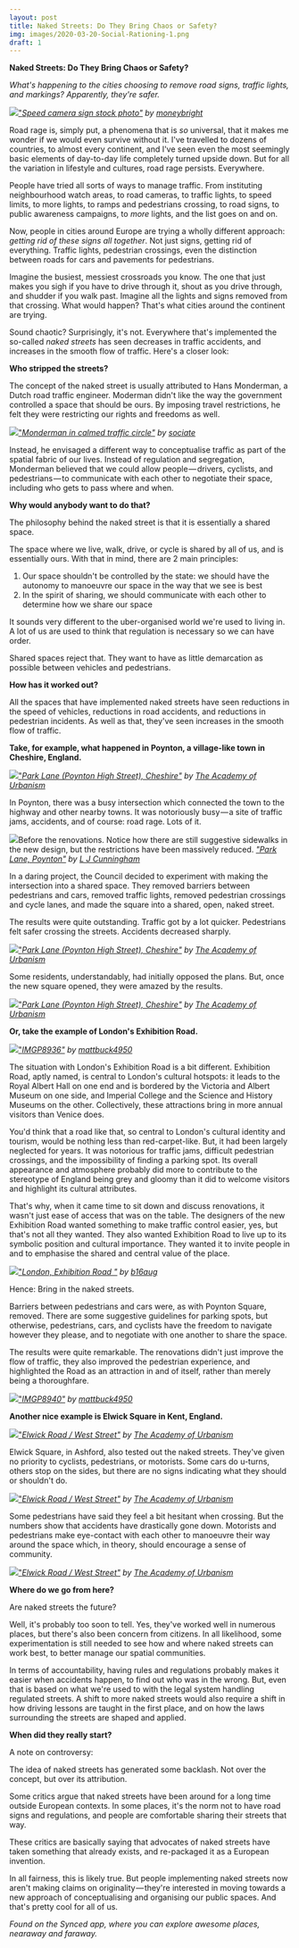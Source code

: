 ```yaml
---
layout: post
title: Naked Streets: Do They Bring Chaos or Safety?
img: images/2020-03-20-Social-Rationing-1.png
draft: 1
---
```


**Naked Streets: Do They Bring Chaos or Safety?**

_What's happening to the cities choosing to remove road signs, traffic lights, and markings? Apparently, they're safer._

![](RackMultipart20200705-4-14bvva7_html_5a0c4a99c93ad88b.jpg)[&quot;_Speed camera sign stock photo&quot;_](https://www.flickr.com/photos/126066997@N07/46662927374) _by_ [_moneybright_](https://www.flickr.com/photos/126066997@N07)

Road rage is, simply put, a phenomena that is _so_ universal, that it makes me wonder if we would even survive without it. I've travelled to dozens of countries, to almost every continent, and I've seen even the most seemingly basic elements of day-to-day life completely turned upside down. But for all the variation in lifestyle and cultures, road rage persists. Everywhere.

People have tried all sorts of ways to manage traffic. From instituting neighbourhood watch areas, to road cameras, to traffic lights, to speed limits, to more lights, to ramps and pedestrians crossing, to road signs, to public awareness campaigns, to _more_ lights, and the list goes on and on.

Now, people in cities around Europe are trying a wholly different approach: _getting rid of these signs all together_. Not just signs, getting rid of everything. Traffic lights, pedestrian crossings, even the distinction between roads for cars and pavements for pedestrians.

Imagine the busiest, messiest crossroads you know. The one that just makes you sigh if you have to drive through it, shout as you drive through, and shudder if you walk past. Imagine all the lights and signs removed from that crossing. What would happen? That's what cities around the continent are trying.

Sound chaotic? Surprisingly, it's not. Everywhere that's implemented the so-called _naked streets_ has seen decreases in traffic accidents, and increases in the smooth flow of traffic. Here's a closer look:

**Who stripped the streets?**

The concept of the naked street is usually attributed to Hans Monderman, a Dutch road traffic engineer. Moderman didn't like the way the government controlled a space that should be ours. By imposing travel restrictions, he felt they were restricting our rights and freedoms as well.

![](RackMultipart20200705-4-14bvva7_html_71d8bd37c9b28264.jpg)[&quot;_Monderman in calmed traffic circle&quot;_](https://www.flickr.com/photos/35034362215@N01/414192129) _by_ [_sociate_](https://www.flickr.com/photos/35034362215@N01)

Instead, he envisaged a different way to conceptualise traffic as part of the spatial fabric of our lives. Instead of regulation and segregation, Monderman believed that we could allow people — drivers, cyclists, and pedestrians — to communicate with each other to negotiate their space, including who gets to pass where and when.

**Why would anybody want to do that?**

The philosophy behind the naked street is that it is essentially a shared space.

The space where we live, walk, drive, or cycle is shared by all of us, and is essentially ours. With that in mind, there are 2 main principles:

1. Our space shouldn't be controlled by the state: we should have the autonomy to manoeuvre our space in the way that we see is best
2. In the spirit of sharing, we should communicate with each other to determine how we share our space

It sounds very different to the uber-organised world we're used to living in. A lot of us are used to think that regulation is necessary so we can have order.

Shared spaces reject that. They want to have as little demarcation as possible between vehicles and pedestrians.

**How has it worked out?**

All the spaces that have implemented naked streets have seen reductions in the speed of vehicles, reductions in road accidents, and reductions in pedestrian incidents. As well as that, they've seen increases in the smooth flow of traffic.

**Take, for example, what happened in Poynton, a village-like town in Cheshire, England.**

![](RackMultipart20200705-4-14bvva7_html_7eeab16189f2c090.jpg)[&quot;_Park Lane (Poynton High Street), Cheshire&quot;_](https://www.flickr.com/photos/41616459@N02/11926246975) _by_ [_The Academy of Urbanism_](https://www.flickr.com/photos/41616459@N02)

In Poynton, there was a busy intersection which connected the town to the highway and other nearby towns. It was notoriously busy — a site of traffic jams, accidents, and of course: road rage. Lots of it.

![](RackMultipart20200705-4-14bvva7_html_e290ba5e753de319.jpg)Before the renovations. Notice how there are still suggestive sidewalks in the new design, but the restrictions have been massively reduced. [_&quot;Park Lane, Poynton&quot;_](https://www.geograph.org.uk/photo/67572) _by_ [_L J Cunningham_](https://geograph.org.uk/profile/1755)

In a daring project, the Council decided to experiment with making the intersection into a shared space. They removed barriers between pedestrians and cars, removed traffic lights, removed pedestrian crossings and cycle lanes, and made the square into a shared, open, naked street.

The results were quite outstanding. Traffic got by a lot quicker. Pedestrians felt safer crossing the streets. Accidents decreased sharply.

![](RackMultipart20200705-4-14bvva7_html_44de0ff432b67035.jpg)[&quot;_Park Lane (Poynton High Street), Cheshire&quot;_](https://www.flickr.com/photos/41616459@N02/11926981263) _by_ [_The Academy of Urbanism_](https://www.flickr.com/photos/41616459@N02)

Some residents, understandably, had initially opposed the plans. But, once the new square opened, they were amazed by the results.

![](RackMultipart20200705-4-14bvva7_html_4437ab2cb8ba642d.jpg)[&quot;_Park Lane (Poynton High Street), Cheshire&quot;_](https://www.flickr.com/photos/41616459@N02/11927027543) _by_ [_The Academy of Urbanism_](https://www.flickr.com/photos/41616459@N02)

**Or, take the example of London's Exhibition Road.**

![](RackMultipart20200705-4-14bvva7_html_92a464aa1b5e8b38.jpg)[&quot;_IMGP8936&quot;_](https://www.flickr.com/photos/23136508@N00/16045947546) _by_ [_mattbuck4950_](https://www.flickr.com/photos/23136508@N00)

The situation with London's Exhibition Road is a bit different. Exhibition Road, aptly named, is central to London's cultural hotspots: it leads to the Royal Albert Hall on one end and is bordered by the Victoria and Albert Museum on one side, and Imperial College and the Science and History Museums on the other. Collectively, these attractions bring in more annual visitors than Venice does.

You'd think that a road like that, so central to London's cultural identity and tourism, would be nothing less than red-carpet-like. But, it had been largely neglected for years. It was notorious for traffic jams, difficult pedestrian crossings, and the impossibility of finding a parking spot. Its overall appearance and atmosphere probably did more to contribute to the stereotype of England being grey and gloomy than it did to welcome visitors and highlight its cultural attributes.

That's why, when it came time to sit down and discuss renovations, it wasn't just ease of access that was on the table. The designers of the new Exhibition Road wanted something to make traffic control easier, yes, but that's not all they wanted. They also wanted Exhibition Road to live up to its symbolic position and cultural importance. They wanted it to invite people in and to emphasise the shared and central value of the place.

![](RackMultipart20200705-4-14bvva7_html_d7103fd0b6ebc758.jpg)[&quot;_London, Exhibition Road &quot;_](https://www.flickr.com/photos/130600941@N07/16759695507) _by_ [_b16aug_](https://www.flickr.com/photos/130600941@N07)

Hence: Bring in the naked streets.

Barriers between pedestrians and cars were, as with Poynton Square, removed. There are some suggestive guidelines for parking spots, but otherwise, pedestrians, cars, and cyclists have the freedom to navigate however they please, and to negotiate with one another to share the space.

The results were quite remarkable. The renovations didn't just improve the flow of traffic, they also improved the pedestrian experience, and highlighted the Road as an attraction in and of itself, rather than merely being a thoroughfare.

![](RackMultipart20200705-4-14bvva7_html_213869f19748fdd0.jpg)[&quot;_IMGP8940&quot;_](https://www.flickr.com/photos/23136508@N00/15449439484) _by_ [_mattbuck4950_](https://www.flickr.com/photos/23136508@N00)

**Another nice example is Elwick Square in Kent, England.**

![](RackMultipart20200705-4-14bvva7_html_8a9994f5a4070a16.jpg)[&quot;_Elwick Road / West Street&quot;_](https://www.flickr.com/photos/41616459@N02/15659111067) _by_ [_The Academy of Urbanism_](https://www.flickr.com/photos/41616459@N02)

Elwick Square, in Ashford, also tested out the naked streets. They've given no priority to cyclists, pedestrians, or motorists. Some cars do u-turns, others stop on the sides, but there are no signs indicating what they should or shouldn't do.

![](RackMultipart20200705-4-14bvva7_html_b2305bbd32706176.jpg)[&quot;_Elwick Road / West Street&quot;_](https://www.flickr.com/photos/41616459@N02/15657416160) _by_ [_The Academy of Urbanism_](https://www.flickr.com/photos/41616459@N02)

Some pedestrians have said they feel a bit hesitant when crossing. But the numbers show that accidents have drastically gone down. Motorists and pedestrians make eye-contact with each other to manoeuvre their way around the space which, in theory, should encourage a sense of community.

![](RackMultipart20200705-4-14bvva7_html_26237785f43c44b8.jpg)[&quot;_Elwick Road / West Street&quot;_](https://www.flickr.com/photos/41616459@N02/15658753539) _by_ [_The Academy of Urbanism_](https://www.flickr.com/photos/41616459@N02)

**Where do we go from here?**

Are naked streets the future?

Well, it's probably too soon to tell. Yes, they've worked well in numerous places, but there's also been concern from citizens. In all likelihood, some experimentation is still needed to see how and where naked streets can work best, to better manage our spatial communities.

In terms of accountability, having rules and regulations probably makes it easier when accidents happen, to find out who was in the wrong. But, even that is based on what we're used to with the legal system handling regulated streets. A shift to more naked streets would also require a shift in how driving lessons are taught in the first place, and on how the laws surrounding the streets are shaped and applied.

**When did they really start?**

A note on controversy:

The idea of naked streets has generated some backlash. Not over the concept, but over its attribution.

Some critics argue that naked streets have been around for a long time outside European contexts. In some places, it's the norm not to have road signs and regulations, and people are comfortable sharing their streets that way.

These critics are basically saying that advocates of naked streets have taken something that already exists, and re-packaged it as a European invention.

In all fairness, this is likely true. But people implementing naked streets now aren't making claims on originality — they're interested in moving towards a new approach of conceptualising and organising our public spaces. And that's pretty cool for all of us.

_Found on the Synced app, where you can explore awesome places, nearaway and faraway._



